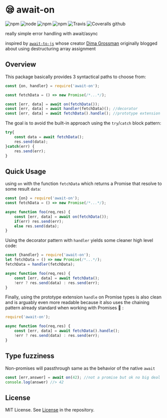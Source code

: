 # 😪 await-on
![npm](https://img.shields.io/npm/v/await-on.svg)
![node](https://img.shields.io/node/v/await-on.svg)
![npm](https://img.shields.io/npm/l/await-on.svg)
![npm](https://img.shields.io/npm/dt/await-on.svg)
![Travis](https://img.shields.io/travis/bitstrider/await-on.svg)
![Coveralls github](https://img.shields.io/coveralls/github/bitstrider/await-on.svg)

really simple error handling with await/async

inspired by [`await-to-js`](https://github.com/scopsy/await-to-js) whose creator [Dima Grossman](http://blog.grossman.io/how-to-write-async-await-without-try-catch-blocks-in-javascript/) originally blogged about using destructuring array assignment

## Overview
This package basically provides 3 syntactical paths to choose from:
```javascript
const {on, handler} = require('await-on');

const fetchData = () => new Promise(/*...*/);

const [err, data] = await on(fetchData());
const [err, data] = await handler(fetchData)(); //decorator
const [err, data] = await fetchData().handle(); //prototype extension
```

The goal is to avoid the built-in approach using the `try`/`catch` block pattern:

```javascript
try{
	const data = await fetchData();
	res.send(data);
}catch(err) {
	res.send(err);
}
```

## Quick Usage

using `on` with the function `fetchData` which returns a Promise that resolve to some result `data`:
```javascript
const {on} = require('await-on');
const fetchData = () => new Promise(/*...*/);

async function foo(req,res) {
	const [err, data] = await on(fetchData());
	if(err) res.send(err);
	else res.send(data);
}
```

Using the decorator pattern with `handler` yields some cleaner high level code:

```javascript
const {handler} = require('await-on');
let fetchData = () => new Promise(/*...*/);
fetchData = handler(fetchData);

async function foo(req,res) {
	const [err, data] = await fetchData();
	!err ? res.send(data) : res.send(err);
}
```

Finally, using the prototype extension `handle` on Promise types is also clean and is arguably even more readable because it also uses the chaining pattern already standard when working with Promises 🌟 :

```javascript
require('await-on');

async function foo(req,res) {
	const [err, data] = await fetchData().handle();
	!err ? res.send(data) : res.send(err);
}
```

## Type fuzziness
Non-promises will passthrough same as the behavior of the native `await`

```javascript
const [err,answer] = await on(42); //not a promise but ok no big deal
console.log(answer) //> 42
```

## License
MIT License. See [License](https://github.com/bitstrider/await-on/blob/master/LICENSE) in the repository.

